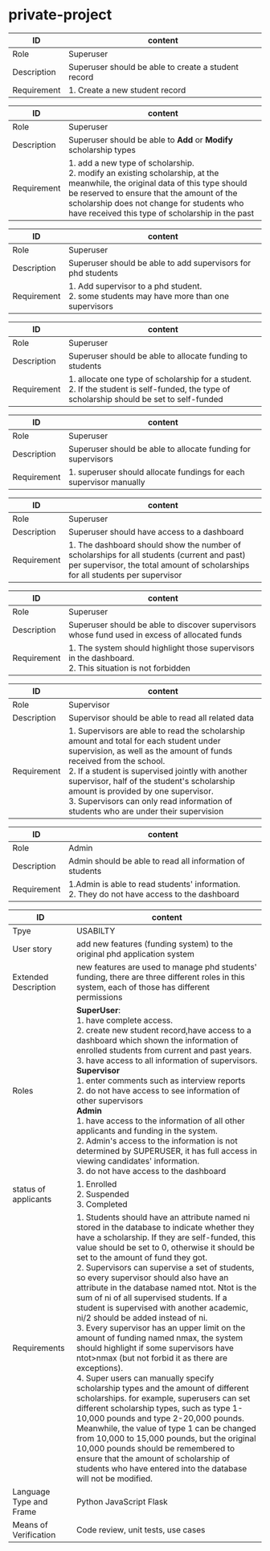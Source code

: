 # private-project



|ID|content|
|---|---|
|Role|Superuser|
|Description|Superuser should be able to create a student record|
|Requirement|1. Create a new student record |

|ID|content|
|---|---|
|Role|Superuser|
|Description|Superuser should be able to **Add** or **Modify** scholarship types|
|Requirement|1. add a new type of scholarship.<br> 2. modify an existing scholarship, at the meanwhile, the original data of this type should be reserved to ensure that the amount of the scholarship does not change for students who have received this type of scholarship in the past|

|ID|content|
|---|---|
|Role|Superuser|
|Description|Superuser should be able to add supervisors for phd students|
|Requirement|1. Add supervisor to a phd student.<br> 2. some students may have more than one supervisors |

|ID|content|
|---|---|
|Role|Superuser|
|Description|Superuser should be able to allocate funding to students|
|Requirement|1. allocate one type of scholarship for a student.<br> 2. If the student is self-funded, the type of scholarship should be set to self-funded |

|ID|content|
|---|---|
|Role|Superuser|
|Description|Superuser should be able to allocate funding for supervisors|
|Requirement|1. superuser should allocate fundings for each supervisor manually |


|ID|content|
|---|---|
|Role|Superuser|
|Description|Superuser should have access to a dashboard|
|Requirement|1. The dashboard should show the number of scholarships for all students (current and past) per supervisor, the total amount of scholarships for all students per supervisor|

|ID|content|
|---|---|
|Role|Superuser|
|Description|Superuser should be able to discover supervisors whose fund used in excess of allocated funds|
|Requirement|1. The system should highlight those supervisors in the dashboard.<br>2. This situation is not forbidden |

|ID|content|
|---|---|
|Role|Supervisor|
|Description|Supervisor should be able to read all related data|
|Requirement|1. Supervisors are able to read the scholarship amount and total for each student under supervision, as well as the amount of funds received from the school.<br>2. If a student is supervised jointly with another supervisor, half of the student's scholarship amount is provided by one supervisor.<br> 3. Supervisors can only read information of students who are under their supervision|

|ID|content|
|---|---|
|Role|Admin|
|Description|Admin should be able to read all information of students|
|Requirement|1.Admin is able to read students' information.<br> 2. They do not have access to the dashboard |


|ID| content |
| ---| ---|
|Tpye | USABILTY |
|User story| add new features (funding system) to the original phd application system|
|Extended Description| new features are used to manage phd students' funding, there are three different roles in this system, each of those has different permissions|
|Roles| **SuperUser**: <br>1. have complete access.<br>   2. create new student record,have access to a dashboard which shown the information of enrolled students from current and past years. <br>3. have access to all information of supervisors.<br> **Supervisor** <br> 1. enter comments such as interview reports <br> 2. do not have access to see information of other supervisors <br> **Admin** <br> 1. have access to the information of all other applicants and funding in the system.<br>  2. Admin's access to the information is not determined by SUPERUSER, it has full access in viewing candidates' information.<br>3. do not have access to the dashboard  |
|status of applicants| 1. Enrolled<br>2. Suspended<br>3. Completed|
|Requirements| 1. Students should have an attribute named ni stored in the database to indicate whether they have a scholarship. If they are self-funded, this value should be set to 0, otherwise it should be set to the amount of fund they got. <br>2. Supervisors can supervise a set of students, so every supervisor should also have an attribute in the database named ntot. Ntot is the sum of ni of all supervised students. If a student is supervised with another academic, ni/2 should be added instead of ni. <br>3. Every supervisor has an upper limit on the amount of funding named nmax, the system should highlight if some supervisors have ntot>nmax (but not forbid it as there are exceptions).<br> 4. Super users can manually specify scholarship types and the amount of different scholarships. for example, superusers can set different scholarship types, such as type 1-10,000 pounds and type 2-20,000 pounds. Meanwhile, the value of type 1 can be changed from 10,000 to 15,000 pounds, but the original 10,000 pounds should be remembered to ensure that the amount of scholarship of students who have entered into the database will not be modified.|
|Language Type and Frame| Python JavaScript Flask|
|Means of Verification| Code review, unit tests, use cases














